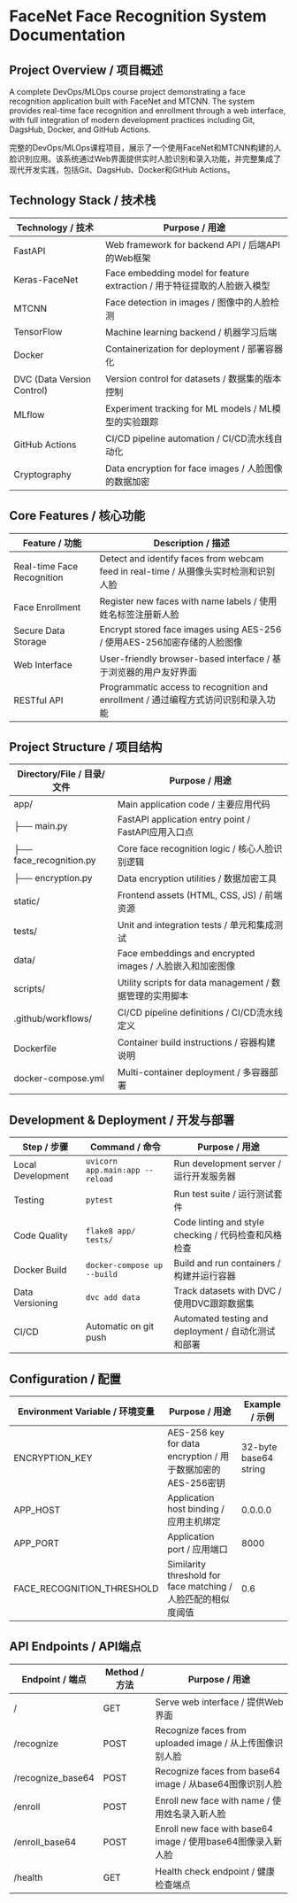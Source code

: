 # FaceNet Face Recognition System Documentation

## Project Overview / 项目概述

A complete DevOps/MLOps course project demonstrating a face recognition application built with FaceNet and MTCNN. The system provides real-time face recognition and enrollment through a web interface, with full integration of modern development practices including Git, DagsHub, Docker, and GitHub Actions.

完整的DevOps/MLOps课程项目，展示了一个使用FaceNet和MTCNN构建的人脸识别应用。该系统通过Web界面提供实时人脸识别和录入功能，并完整集成了现代开发实践，包括Git、DagsHub、Docker和GitHub Actions。

## Technology Stack / 技术栈

| Technology / 技术 | Purpose / 用途 |
|-------------------|----------------|
| FastAPI | Web framework for backend API / 后端API的Web框架 |
| Keras-FaceNet | Face embedding model for feature extraction / 用于特征提取的人脸嵌入模型 |
| MTCNN | Face detection in images / 图像中的人脸检测 |
| TensorFlow | Machine learning backend / 机器学习后端 |
| Docker | Containerization for deployment / 部署容器化 |
| DVC (Data Version Control) | Version control for datasets / 数据集的版本控制 |
| MLflow | Experiment tracking for ML models / ML模型的实验跟踪 |
| GitHub Actions | CI/CD pipeline automation / CI/CD流水线自动化 |
| Cryptography | Data encryption for face images / 人脸图像的数据加密 |

## Core Features / 核心功能

| Feature / 功能 | Description / 描述 |
|----------------|-------------------|
| Real-time Face Recognition | Detect and identify faces from webcam feed in real-time / 从摄像头实时检测和识别人脸 |
| Face Enrollment | Register new faces with name labels / 使用姓名标签注册新人脸 |
| Secure Data Storage | Encrypt stored face images using AES-256 / 使用AES-256加密存储的人脸图像 |
| Web Interface | User-friendly browser-based interface / 基于浏览器的用户友好界面 |
| RESTful API | Programmatic access to recognition and enrollment / 通过编程方式访问识别和录入功能 |

## Project Structure / 项目结构

| Directory/File / 目录/文件 | Purpose / 用途 |
|---------------------------|----------------|
| app/ | Main application code / 主要应用代码 |
| ├── main.py | FastAPI application entry point / FastAPI应用入口点 |
| ├── face_recognition.py | Core face recognition logic / 核心人脸识别逻辑 |
| ├── encryption.py | Data encryption utilities / 数据加密工具 |
| static/ | Frontend assets (HTML, CSS, JS) / 前端资源 |
| tests/ | Unit and integration tests / 单元和集成测试 |
| data/ | Face embeddings and encrypted images / 人脸嵌入和加密图像 |
| scripts/ | Utility scripts for data management / 数据管理的实用脚本 |
| .github/workflows/ | CI/CD pipeline definitions / CI/CD流水线定义 |
| Dockerfile | Container build instructions / 容器构建说明 |
| docker-compose.yml | Multi-container deployment / 多容器部署 |

## Development & Deployment / 开发与部署

| Step / 步骤 | Command / 命令 | Purpose / 用途 |
|-------------|----------------|----------------|
| Local Development | `uvicorn app.main:app --reload` | Run development server / 运行开发服务器 |
| Testing | `pytest` | Run test suite / 运行测试套件 |
| Code Quality | `flake8 app/ tests/` | Code linting and style checking / 代码检查和风格检查 |
| Docker Build | `docker-compose up --build` | Build and run containers / 构建并运行容器 |
| Data Versioning | `dvc add data` | Track datasets with DVC / 使用DVC跟踪数据集 |
| CI/CD | Automatic on git push | Automated testing and deployment / 自动化测试和部署 |

## Configuration / 配置

| Environment Variable / 环境变量 | Purpose / 用途 | Example / 示例 |
|-------------------------------|----------------|----------------|
| ENCRYPTION_KEY | AES-256 key for data encryption / 用于数据加密的AES-256密钥 | 32-byte base64 string |
| APP_HOST | Application host binding / 应用主机绑定 | 0.0.0.0 |
| APP_PORT | Application port / 应用端口 | 8000 |
| FACE_RECOGNITION_THRESHOLD | Similarity threshold for face matching / 人脸匹配的相似度阈值 | 0.6 |

## API Endpoints / API端点

| Endpoint / 端点 | Method / 方法 | Purpose / 用途 |
|-----------------|---------------|----------------|
| / | GET | Serve web interface / 提供Web界面 |
| /recognize | POST | Recognize faces from uploaded image / 从上传图像识别人脸 |
| /recognize_base64 | POST | Recognize faces from base64 image / 从base64图像识别人脸 |
| /enroll | POST | Enroll new face with name / 使用姓名录入新人脸 |
| /enroll_base64 | POST | Enroll new face with base64 image / 使用base64图像录入新人脸 |
| /health | GET | Health check endpoint / 健康检查端点 |
